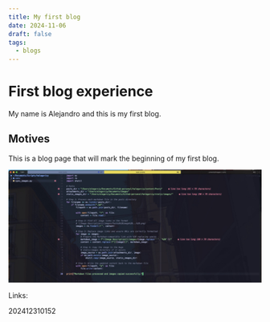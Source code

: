 ```yaml
---
title: My first blog
date: 2024-11-06
draft: false
tags:
  - blogs
---
```

# First blog experience

My name is Alejandro and this is my first blog.

## Motives

This is a blog page that will mark the beginning of my first blog.

![Image Description](/images/blog_test_image%201.jpg)

Links:

202412310152
